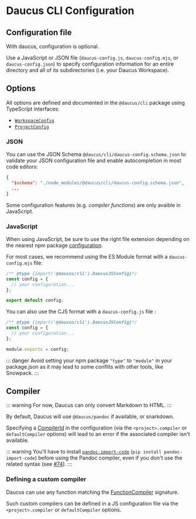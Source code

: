 # Daucus CLI Configuration

## Configuration file

With daucus, configuration is optional.

Use a JavaScript or JSON file (`daucus-config.js`, `daucus-config.mjs`, or `daucus-config.json`) to specify configuration information for an entire directory and all of its subdirectories (i.e. your Daucus Workspace).

## Options

All options are defined and documented in the `@daucus/cli` package using TypeScript interfaces:

- [`WorkspaceConfig`](/daucus/cli/API/interfaces/workspaceconfig)
- [`ProjectConfig`](/daucus/cli/API/interfaces/projectconfig)

### JSON

You can use the JSON Schema `@daucus/cli/daucus-config.schema.json` to validate your JSON configuration file and enable autocompletion in most code editors:

```json
{
  "$schema": "./node_modules/@daucus/cli/daucus-config.schema.json",
  ...
}
```

Some configuration features (e.g. _compiler functions_) are only avaible in JavaScript.

### JavaScript

When using JavaScript, be sure to use the right file extension depending on the nearest npm package [configuration](https://nodejs.org/api/packages.html#packages_type).

For most cases, we recommend using the ES Module format with a `daucus-config.mjs` file:

```js
/** @type {import('@daucus/cli').DaucusJSConfig}*/
const config = {
  // your configuration...
};

export default config;
```

You can also use the CJS format with a `daucus-config.js` file :

```js
/** @type {import('@daucus/cli').DaucusJSConfig}*/
const config = {
  // your configuration...
};

module.exports = config;
```

::: danger
Avoid setting your npm package `"type"` to `"module"` in your package.json as it may lead to some conflits with other tools, like Snowpack.
:::

## Compiler

::: warning
For now, Daucus can only convert Markdown to HTML.
:::

By default, Daucus will use `@daucus/pandoc` if available, or snarkdown.

Specifying a [CompilerId](daucus/cli/API#CompilerId) in the configuration (via the `<project>.compiler` or `defaultCompiler` options) will lead to an error if the associated compiler isn't available.

::: warning
You'll have to install [`pandoc-import-code`](https://pypi.org/project/pandoc-import-code/) (`pip install pandoc-import-code`) before using the Pandoc compiler, even if you don't use the related syntax (see [#74](https://github.com/fullwebdev/fullwebdev/issues/74)).
:::

### Defining a custom compiler

Daucus can use any function matching the [FunctionCompiler](/daucus/cli/API#FunctionCompiler) signature.

Such custom compilers can be defined in a JS configuration file via the `<project>.compiler` or `defaultCompiler` options.
